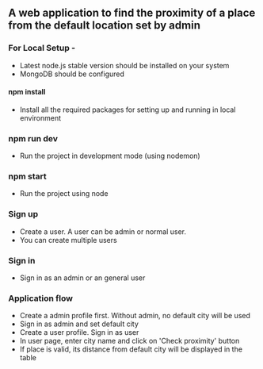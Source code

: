 ## A web application to find the proximity of a place from the default location set by admin

### For Local Setup -

- Latest node.js stable version should be installed on your system
- MongoDB should be configured

#### npm install

- Install all the required packages for setting up and running in local environment

### npm run dev

- Run the project in development mode (using nodemon)

### npm start

- Run the project using node

### Sign up

- Create a user. A user can be admin or normal user.
- You can create multiple users

### Sign in

- Sign in as an admin or an general user

### Application flow

- Create a admin profile first. Without admin, no default city will be used
- Sign in as admin and set default city
- Create a user profile. Sign in as user
- In user page, enter city name and click on 'Check proximity' button
- If place is valid, its distance from default city will be displayed in the table
